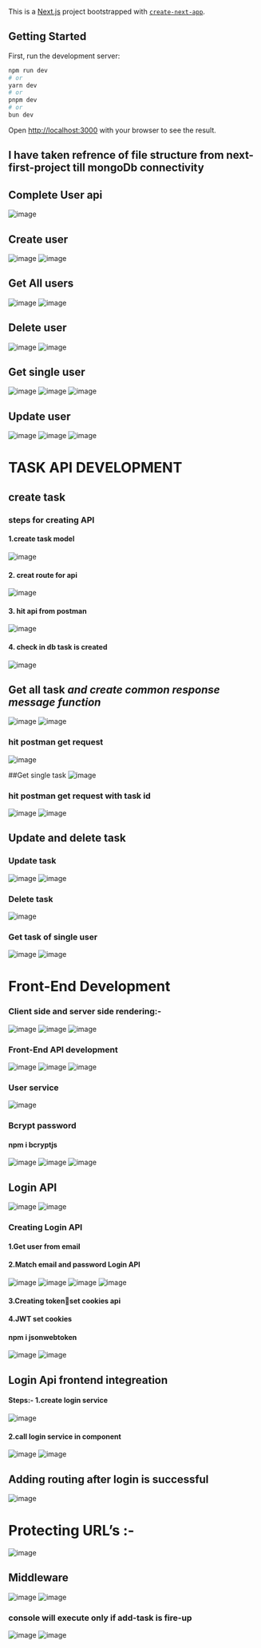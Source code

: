 This is a [Next.js](https://nextjs.org/) project bootstrapped with [`create-next-app`](https://github.com/vercel/next.js/tree/canary/packages/create-next-app).

## Getting Started

First, run the development server:

```bash
npm run dev
# or
yarn dev
# or
pnpm dev
# or
bun dev
```

Open [http://localhost:3000](http://localhost:3000) with your browser to see the result.
## I have taken refrence of file structure from next-first-project till mongoDb connectivity

## Complete User api
![image](https://github.com/suraj480/nextjs-work-manager/assets/72219318/7f9b7784-900a-4bb3-bc57-958163857f10)

## Create user
![image](https://github.com/suraj480/nextjs-work-manager/assets/72219318/3f75dbd1-e30d-40f9-b3dd-5f200cc0156c)
![image](https://github.com/suraj480/nextjs-work-manager/assets/72219318/f3049cc9-3284-4ba7-9135-fd26a48bb53b)

## Get All users
![image](https://github.com/suraj480/nextjs-work-manager/assets/72219318/10b3ee90-3e87-4511-b585-6b7f1d874821)
![image](https://github.com/suraj480/nextjs-work-manager/assets/72219318/0c53cbce-26c2-4fcd-89d9-0d96deb3767b)

## Delete user

![image](https://github.com/suraj480/nextjs-work-manager/assets/72219318/81f853f6-2d51-444d-bf5b-db0ef279e044)
![image](https://github.com/suraj480/nextjs-work-manager/assets/72219318/2045c949-6f2a-4bc8-91fd-243a6d2c8165)

## Get single user
![image](https://github.com/suraj480/nextjs-work-manager/assets/72219318/fb575670-2fe7-4206-9602-251e6efff246)
![image](https://github.com/suraj480/nextjs-work-manager/assets/72219318/7add57d3-d867-4ae1-91b2-ab75f72ab9ce)
![image](https://github.com/suraj480/nextjs-work-manager/assets/72219318/480c1357-9917-4d77-beca-f375b7cca440)

## Update user
![image](https://github.com/suraj480/nextjs-work-manager/assets/72219318/a65d8d4f-8590-4697-b519-eef8f0717ae4)
![image](https://github.com/suraj480/nextjs-work-manager/assets/72219318/0d8a9074-c77b-4044-ab4b-64f078ee0846)
![image](https://github.com/suraj480/nextjs-work-manager/assets/72219318/cc5bca52-b290-4de6-b325-8c78c9bc8deb)

# TASK API DEVELOPMENT
## create task
### steps for creating API
#### 1.create task model
![image](https://github.com/suraj480/nextjs-work-manager/assets/72219318/65d389d3-31cf-494a-a453-f15249c75755)
#### 2. creat route for api
![image](https://github.com/suraj480/nextjs-work-manager/assets/72219318/f4f1a1eb-33b1-450e-9ab6-4f02b849693c)
#### 3. hit api from postman
![image](https://github.com/suraj480/nextjs-work-manager/assets/72219318/7088d290-64b2-4240-93c4-3179a963e0b4)
#### 4. check in db task is created
![image](https://github.com/suraj480/nextjs-work-manager/assets/72219318/0eb62d2b-c685-4fc6-8b92-76edb621bfbc)

## Get all task ***and create common response message function***
![image](https://github.com/suraj480/nextjs-work-manager/assets/72219318/0866b171-8ea0-47e6-bb2e-061cab218302)
![image](https://github.com/suraj480/nextjs-work-manager/assets/72219318/e5a30293-bb2b-4709-8ee8-0a202518e8a6)

### hit postman get request
![image](https://github.com/suraj480/nextjs-work-manager/assets/72219318/f6008c9d-d565-48c2-a8bc-55d3738b7fcb)

##Get single task
![image](https://github.com/suraj480/nextjs-work-manager/assets/72219318/68c4f0d8-b417-48d8-ba13-114de80ea1ff)

### hit postman get request with task id
![image](https://github.com/suraj480/nextjs-work-manager/assets/72219318/e9e935c8-3585-466c-a4ac-05a609d2681d)
![image](https://github.com/suraj480/nextjs-work-manager/assets/72219318/7ac5a923-9b17-49b7-a5fc-0d36a0004035)

## Update and delete task
### Update task
![image](https://github.com/suraj480/nextjs-work-manager/assets/72219318/df4c5073-8b7f-4c02-b373-47f202643ec8)
![image](https://github.com/suraj480/nextjs-work-manager/assets/72219318/01047a34-ece9-443c-98ec-5bfd29382a6a)

### Delete task
![image](https://github.com/suraj480/nextjs-work-manager/assets/72219318/3ae5968e-157c-40e0-b2ba-5e5a34e886da)

### Get task of single user
![image](https://github.com/suraj480/nextjs-work-manager/assets/72219318/59249a4e-5769-47ac-955d-6dca15204926)
![image](https://github.com/suraj480/nextjs-work-manager/assets/72219318/8c1142ec-e5ee-4de2-a56b-23aee07e2fc0)

# Front-End Development
### Client side and server side rendering:-
![image](https://github.com/suraj480/nextjs-work-manager/assets/72219318/32b86aff-d1b6-4ce9-b592-634f0ab96738)
![image](https://github.com/suraj480/nextjs-work-manager/assets/72219318/b0160147-cb1f-4659-8091-99c7df8d9706)
![image](https://github.com/suraj480/nextjs-work-manager/assets/72219318/20513556-0a93-479a-9664-886aade6c855)

### Front-End API development
![image](https://github.com/suraj480/nextjs-work-manager/assets/72219318/1fa31c15-9314-4b47-a279-76d47c4af253)
![image](https://github.com/suraj480/nextjs-work-manager/assets/72219318/6516e61d-7dde-4c1e-9473-945f97216ee5)
![image](https://github.com/suraj480/nextjs-work-manager/assets/72219318/7aeeb558-c8a8-480b-916e-bf4265df671d)

### User service 
![image](https://github.com/suraj480/nextjs-work-manager/assets/72219318/46f006e3-17e6-40db-9c76-93b03cfb7fce)

### Bcrypt password
#### npm i bcryptjs
![image](https://github.com/suraj480/nextjs-work-manager/assets/72219318/f97613f2-4e82-4c96-a3e0-e271d7ed47c6)
![image](https://github.com/suraj480/nextjs-work-manager/assets/72219318/7a7be7a5-aa0d-4233-80b6-a6dd1683adb5)
![image](https://github.com/suraj480/nextjs-work-manager/assets/72219318/10fdc63c-dcf0-4352-beb8-21ab5302f97e)

## Login API
![image](https://github.com/suraj480/nextjs-work-manager/assets/72219318/a2d46176-6051-4258-96c3-eae2cd066e39)
![image](https://github.com/suraj480/nextjs-work-manager/assets/72219318/6773121e-4c5f-495c-bddc-fdea2680b994)

### Creating Login API
#### 1.Get user from email 
#### 2.Match email and password Login API
![image](https://github.com/suraj480/nextjs-work-manager/assets/72219318/7f075cb3-1335-48f7-bd08-69cedfa2f183)
![image](https://github.com/suraj480/nextjs-work-manager/assets/72219318/4cb2a69b-d951-407b-8b8a-2f7d1eca54ab)
![image](https://github.com/suraj480/nextjs-work-manager/assets/72219318/e79a85aa-1dbf-4240-a97d-2613ec04a271)
![image](https://github.com/suraj480/nextjs-work-manager/assets/72219318/a5adce84-0342-4657-b343-dadef093ca33)

#### 3.Creating tokenset cookies api
#### 4.JWT set cookies
#### npm i jsonwebtoken
![image](https://github.com/suraj480/nextjs-work-manager/assets/72219318/d4d51378-72f5-41a0-91a6-b30d0a626c12)
![image](https://github.com/suraj480/nextjs-work-manager/assets/72219318/4fb11077-01a5-4e01-954b-5ebe9b3c00aa)

## Login Api frontend integreation 
#### Steps:- 1.create login service
![image](https://github.com/suraj480/nextjs-work-manager/assets/72219318/9e2a8f98-fb8e-4799-a10a-5792196fba8f)

#### 2.call login service in component
![image](https://github.com/suraj480/nextjs-work-manager/assets/72219318/11154c04-4cdf-4070-9dab-bd4c121c9ea6)
![image](https://github.com/suraj480/nextjs-work-manager/assets/72219318/d751a995-db01-4bfa-a074-4292575ac4a3)

## Adding routing after login is successful
![image](https://github.com/suraj480/nextjs-work-manager/assets/72219318/c1ab96c9-8a69-4675-a1d1-f8576a39cb00)

# Protecting URL’s :-
![image](https://github.com/suraj480/nextjs-work-manager/assets/72219318/64a1348b-eb85-4db0-9900-e3bfcf718ed0)

## Middleware
![image](https://github.com/suraj480/nextjs-work-manager/assets/72219318/aee66803-1834-4717-b7bb-ebc269521d80)
![image](https://github.com/suraj480/nextjs-work-manager/assets/72219318/895f3760-02b1-4142-9ba9-7e8350a5436f)
### console will execute only if add-task is fire-up
![image](https://github.com/suraj480/nextjs-work-manager/assets/72219318/21fb91d9-f3c1-45c3-920b-0bf83b4c2073)
![image](https://github.com/suraj480/nextjs-work-manager/assets/72219318/4af21a90-ee32-4b10-b7a8-40928dd08acf)






























































